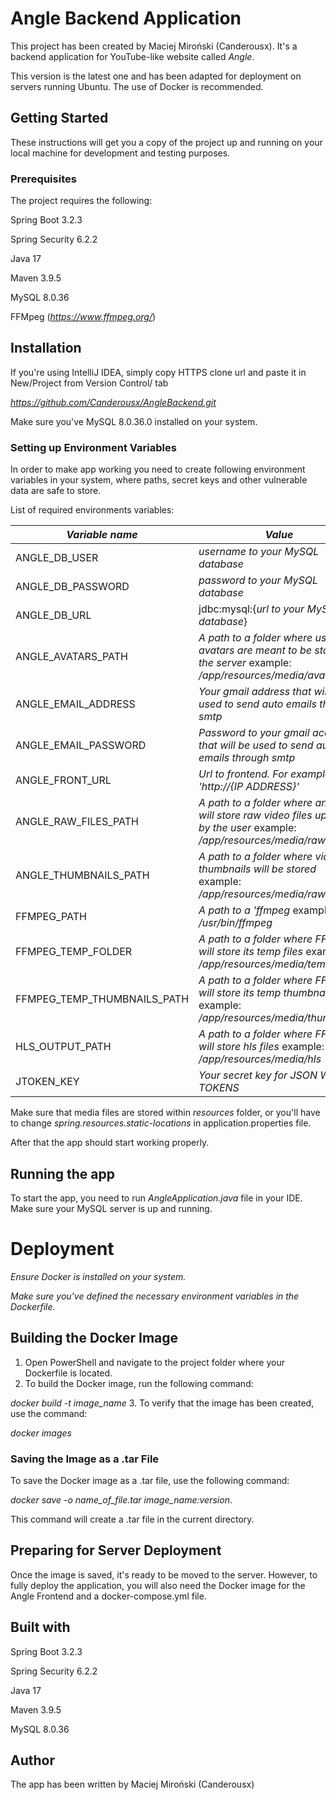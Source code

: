 # Angle Backend Application

This project has been created by Maciej Miroński (Canderousx).
It's a backend application for YouTube-like website called *Angle*.

This version is the latest one and has been adapted for deployment on servers running Ubuntu. The use of Docker is recommended.

## Getting Started

These instructions will get you a copy of the project up and running on your local machine for development and testing purposes.

### Prerequisites

The project requires the following:

Spring Boot 3.2.3

Spring Security 6.2.2

Java 17

Maven 3.9.5

MySQL 8.0.36

FFMpeg (*https://www.ffmpeg.org/*)


## Installation

If you're using IntelliJ IDEA, simply copy HTTPS clone url and paste it in New/Project from Version Control/ tab

*https://github.com/Canderousx/AngleBackend.git*

Make sure you've MySQL 8.0.36.0 installed on your system.

### Setting up Environment Variables

In order to make app working you need to create following environment variables in your system,
where paths, secret keys and other vulnerable data are safe to store.

List of required environments variables: 


| *Variable name* | *Value*                                                                                                           |
| --------------- |-------------------------------------------------------------------------------------------------------------------|
 | ANGLE_DB_USER  | *username to your MySQL database*                                                                                 |
| ANGLE_DB_PASSWORD| *password to your MySQL database*                                                                                 |
| ANGLE_DB_URL | jdbc:mysql:{*url to your MySQL database*}                                                                         |
| ANGLE_AVATARS_PATH| *A path to a folder where user avatars are meant to be stored on the server* example: */app/resources/media/avatars*  |
| ANGLE_EMAIL_ADDRESS| *Your gmail address that will be used to send auto emails through smtp*                                           |
| ANGLE_EMAIL_PASSWORD| *Password to your gmail account that will be used to send auto emails through smtp*                               |
| ANGLE_FRONT_URL| *Url to frontend. For example 'http://{IP ADDRESS}'*                                                              |
| ANGLE_RAW_FILES_PATH | *A path to a folder where an app will store raw video files uploaded by the user* example: */app/resources/media/raw* |
| ANGLE_THUMBNAILS_PATH| *A path to a folder where video thumbnails will be stored* example: */app/resources/media/raw*                    |
| FFMPEG_PATH| *A path to a 'ffmpeg* example: */usr/bin/ffmpeg*                                                                      |
| FFMPEG_TEMP_FOLDER| *A path to a folder where FFMpeg will store its temp files* example: */app/resources/media/temp/*                     |
|FFMPEG_TEMP_THUMBNAILS_PATH| *A path to a folder where FFMpeg will store its temp thumbnails files* example: */app/resources/media/thumbnails*     |
| HLS_OUTPUT_PATH| *A path to a folder where FFMpeg will store hls files* example: */app/resources/media/hls*                            |
|JTOKEN_KEY| *Your secret key for JSON WEB TOKENS*                                                                             |

Make sure that media files are stored within *resources* folder, or you'll have to change *spring.resources.static-locations* in application.properties file.


After that the app should start working properly.


## Running the app

To start the app, you need to run *AngleApplication.java* file in your IDE. Make sure your MySQL server is up and running.

# Deployment
*Ensure Docker is installed on your system.*

*Make sure you've defined the necessary environment variables in the Dockerfile.*

## Building the Docker Image

1. Open PowerShell and navigate to the project folder where your Dockerfile is located.
2. To build the Docker image, run the following command:

*docker build -t image_name*
3. To verify that the image has been created, use the command:

*docker images*

### Saving the Image as a .tar File

To save the Docker image as a .tar file, use the following command:

*docker save -o name_of_file.tar image_name:version*. 

This command will create a .tar file in the current directory.


## Preparing for Server Deployment

Once the image is saved, it's ready to be moved to the server. 
However, to fully deploy the application, you will also need the Docker image for the Angle Frontend and a docker-compose.yml file.



## Built with

Spring Boot 3.2.3

Spring Security 6.2.2

Java 17

Maven 3.9.5

MySQL 8.0.36


## Author

The app has been written by Maciej Miroński (Canderousx)














